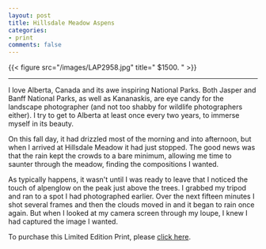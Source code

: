 ```yaml
---
layout: post
title: Hillsdale Meadow Aspens
categories: 
- print
comments: false
---
```

{{< figure src="/images/LAP2958.jpg" title=" $1500.  " >}}

---

I love Alberta, Canada and its awe inspiring National Parks. Both Jasper and Banff National Parks, as well as Kananaskis, are eye candy for the landscape photographer (and not too shabby for wildlife photographers either). I try to get to Alberta at least once every two years, to immerse myself in its beauty. 

On this fall day, it had drizzled most of the morning and into afternoon, but when I arrived at Hillsdale Meadow it had just stopped. The good news was that the rain kept the crowds to a bare minimum, allowing me time to saunter through the meadow, finding the compositions I wanted. 

As typically happens, it wasn't until I was ready to leave that I noticed the touch of alpenglow on the peak just above the trees. I grabbed my tripod and ran to a spot I had photographed earlier. Over the next fifteen minutes I shot several frames and then the clouds moved in and it began to rain once again. But when I looked at my camera screen through my loupe, I knew I had captured the image I wanted. 

To purchase this Limited Edition Print, please [click here](http://shop.lesterpickerphoto.com/page/501).
